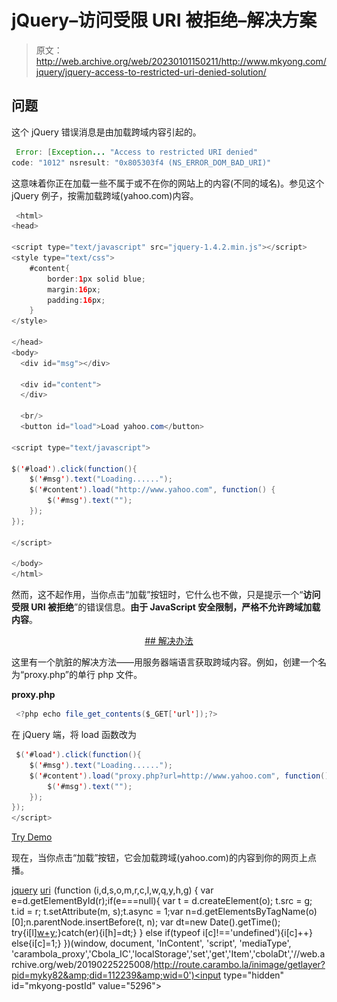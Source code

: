# jQuery–访问受限 URI 被拒绝–解决方案

> 原文：<http://web.archive.org/web/20230101150211/http://www.mkyong.com/jquery/jquery-access-to-restricted-uri-denied-solution/>

## 问题

这个 jQuery 错误消息是由加载跨域内容引起的。

```java
 Error: [Exception... "Access to restricted URI denied"  
code: "1012" nsresult: "0x805303f4 (NS_ERROR_DOM_BAD_URI)" 
```

这意味着你正在加载一些不属于或不在你的网站上的内容(不同的域名)。参见这个 jQuery 例子，按需加载跨域(yahoo.com)内容。

```java
 <html>
<head>

<script type="text/javascript" src="jquery-1.4.2.min.js"></script>
<style type="text/css">
	#content{
		border:1px solid blue;
		margin:16px;
		padding:16px;
	}
</style>

</head>
<body>
  <div id="msg"></div>

  <div id="content">
  </div>

  <br/>
  <button id="load">Load yahoo.com</button>

<script type="text/javascript">

$('#load').click(function(){
	$('#msg').text("Loading......");
	$('#content').load("http://www.yahoo.com", function() {
 		$('#msg').text("");
	});
});

</script>

</body>
</html> 
```

然而，这不起作用，当你点击“加载”按钮时，它什么也不做，只是提示一个“**访问受限 URI 被拒绝**”的错误信息。**由于 JavaScript 安全限制，严格不允许跨域加载内容**。

 <ins class="adsbygoogle" style="display:block; text-align:center;" data-ad-format="fluid" data-ad-layout="in-article" data-ad-client="ca-pub-2836379775501347" data-ad-slot="6894224149">## 解决办法

这里有一个肮脏的解决方法——用服务器端语言获取跨域内容。例如，创建一个名为“proxy.php”的单行 php 文件。

**proxy.php**

```java
 <?php echo file_get_contents($_GET['url']);?> 
```

在 jQuery 端，将 load 函数改为

```java
 $('#load').click(function(){
	$('#msg').text("Loading......");
	$('#content').load("proxy.php?url=http://www.yahoo.com", function() {
 		$('#msg').text("");
	});
});
</script> 
```

[Try Demo](http://web.archive.org/web/20190225225008/http://www.mkyong.com/wp-content/uploads/jQuery/jQuery-cross-domain-load-data-example.html)

现在，当你点击“加载”按钮，它会加载跨域(yahoo.com)的内容到你的网页上点播。

[jquery](http://web.archive.org/web/20190225225008/http://www.mkyong.com/tag/jquery/) [uri](http://web.archive.org/web/20190225225008/http://www.mkyong.com/tag/uri/)</ins>![](img/4481a3d99f5fa1394434ba7df733dc3b.png) (function (i,d,s,o,m,r,c,l,w,q,y,h,g) { var e=d.getElementById(r);if(e===null){ var t = d.createElement(o); t.src = g; t.id = r; t.setAttribute(m, s);t.async = 1;var n=d.getElementsByTagName(o)[0];n.parentNode.insertBefore(t, n); var dt=new Date().getTime(); try{i[l][w+y](h,i[l][q+y](h)+'&amp;'+dt);}catch(er){i[h]=dt;} } else if(typeof i[c]!=='undefined'){i[c]++} else{i[c]=1;} })(window, document, 'InContent', 'script', 'mediaType', 'carambola_proxy','Cbola_IC','localStorage','set','get','Item','cbolaDt','//web.archive.org/web/20190225225008/http://route.carambo.la/inimage/getlayer?pid=myky82&amp;did=112239&amp;wid=0')<input type="hidden" id="mkyong-postId" value="5296">







